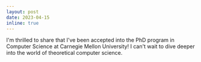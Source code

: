 ```yaml
---
layout: post
date: 2023-04-15
inline: true
---
```


I'm thrilled to share that I've been accepted into the PhD program in Computer Science at Carnegie Mellon University! I can't wait to dive deeper into the world of theoretical computer science.